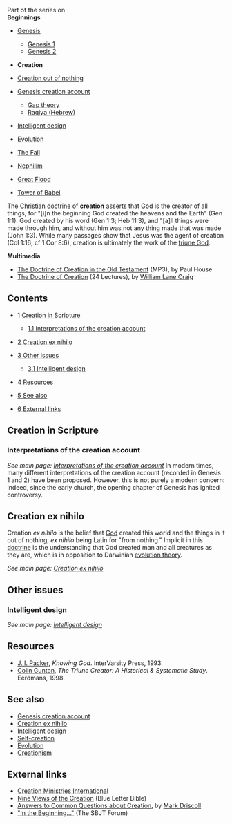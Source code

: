 Part of the series on  
**Beginnings**
-   [Genesis](Genesis "Genesis")
    -   [Genesis 1](Genesis_1 "Genesis 1")
    -   [Genesis 2](Genesis_2 "Genesis 2")

-   **Creation**
-   [Creation out of nothing](Creation_out_of_nothing "Creation out of nothing")
-   [Genesis creation account](Genesis_creation_account "Genesis creation account")
    -   [Gap theory](Gap_theory "Gap theory")
    -   [Raqiya (Hebrew)](Raqiya_(Hebrew) "Raqiya (Hebrew)")

-   [Intelligent design](Intelligent_design "Intelligent design")
-   [Evolution](Evolution "Evolution")
-   [The Fall](The_Fall "The Fall")
-   [Nephilim](Nephilim "Nephilim")
-   [Great Flood](Great_Flood "Great Flood")
-   [Tower of Babel](Tower_of_Babel "Tower of Babel")

The [Christian](Christian "Christian")
[doctrine](Doctrine "Doctrine") of **creation** asserts that
[God](God "God") is the creator of all things, for "[i]n the
beginning God created the heavens and the Earth" (Gen 1:1). God
created by his word (Gen 1:3; Heb 11:3), and "[a]ll things were
made through him, and without him was not any thing made that was
made (John 1:3). While many passages show that Jesus was the agent
of creation (Col 1:16; cf 1 Cor 8:6), creation is ultimately the
work of the [triune God](Trinity "Trinity").

**Multimedia**

-   [The Doctrine of Creation in the Old Testament](http://www.biblicaltraining.org/audio/OT590/OTTheology_05_Lesson_5-high.mp3)
    (MP3), by Paul House
-   [The Doctrine of Creation](http://www.reasonablefaith.org/site/PageServer?pagename=podcasting_main)
    (24 Lectures), by
    [William Lane Craig](William_Lane_Craig "William Lane Craig")

## Contents

-   [1 Creation in Scripture](#Creation_in_Scripture)
    -   [1.1 Interpretations of the creation account](#Interpretations_of_the_creation_account)

-   [2 Creation ex nihilo](#Creation_ex_nihilo)
-   [3 Other issues](#Other_issues)
    -   [3.1 Intelligent design](#Intelligent_design)

-   [4 Resources](#Resources)
-   [5 See also](#See_also)
-   [6 External links](#External_links)



## Creation in Scripture

### Interpretations of the creation account

*See main page: [Interpretations of the creation account](Interpretations_of_the_creation_account "Interpretations of the creation account")*
In modern times, many different interpretations of the creation
account (recorded in Genesis 1 and 2) have been proposed. However,
this is not purely a modern concern: indeed, since the early
church, the opening chapter of Genesis has ignited controversy.

## Creation ex nihilo

Creation *ex nihilo* is the belief that [God](God "God") created
this world and the things in it out of nothing, *ex nihilo* being
Latin for "from nothing." Implicit in this
[doctrine](Doctrine "Doctrine") is the understanding that God
created man and all creatures as they are, which is in opposition
to Darwinian [evolution theory](Evolution "Evolution").

*See main page: [Creation ex nihilo](Creation_ex_nihilo "Creation ex nihilo")*
## Other issues

### Intelligent design

*See main page: [Intelligent design](Intelligent_design "Intelligent design")*
## Resources

-   [J. I. Packer](J._I._Packer "J. I. Packer"), *Knowing God*.
    InterVarsity Press, 1993.
-   [Colin Gunton](Colin_Gunton "Colin Gunton"),
    *The Triune Creator: A Historical & Systematic Study*. Eerdmans,
    1998.

## See also

-   [Genesis creation account](Genesis_creation_account "Genesis creation account")
-   [Creation ex nihilo](Creation_ex_nihilo "Creation ex nihilo")
-   [Intelligent design](Intelligent_design "Intelligent design")
-   [Self-creation](index.php?title=Self-creation&action=edit&redlink=1 "Self-creation (page does not exist)")
-   [Evolution](Evolution "Evolution")
-   [Creationism](Creationism "Creationism")

## External links

-   [Creation Ministries International](http://creation.com)
-   [Nine Views of the Creation](http://www.blueletterbible.org/faq/creation.html)
    (Blue Letter Bible)
-   [Answers to Common Questions about Creation](http://theresurgence.com/mark_driscoll_2006-06_answers_to_common_questions_about_creation),
    by [Mark Driscoll](Mark_Driscoll "Mark Driscoll")
-   ["In the Beginning..."](http://www.sbts.edu/pdf/sbjt/SBJT_2007Spring6.pdf)
    (The SBJT Forum)



